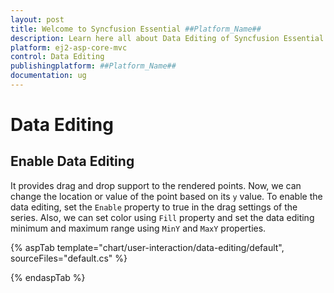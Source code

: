 ```yaml
---
layout: post
title: Welcome to Syncfusion Essential ##Platform_Name##
description: Learn here all about Data Editing of Syncfusion Essential ##Platform_Name## widgets based on HTML5 and jQuery.
platform: ej2-asp-core-mvc
control: Data Editing
publishingplatform: ##Platform_Name##
documentation: ug
---
```



# Data Editing

## Enable Data Editing

It provides drag and drop support to the rendered points. Now, we can change the location or value of the point based on its `y` value.  To enable the data editing, set the `Enable` property to true in the drag settings of the series. Also, we can set color using `Fill` property and set the data editing minimum and maximum range using `MinY` and `MaxY` properties.

{% aspTab template="chart/user-interaction/data-editing/default", sourceFiles="default.cs" %}

{% endaspTab %}